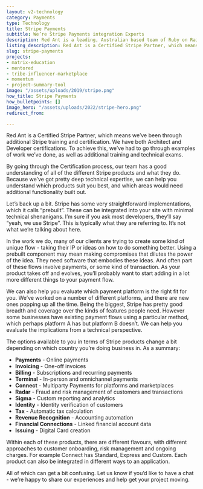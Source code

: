 ```yaml
---
layout: v2-technology
category: Payments
type: Technology
title: Stripe Payments
subtitle: We’re Stripe Payments integration Experts
description: Red Ant is a leading, Australian based team of Ruby on Rails Developers. We’ve worked with hundreds of companies and startups to integrate their apps with Stripe Payments.
listing_description: Red Ant is a Certified Stripe Partner, which means we’ve been through additional Stripe training and certification. It also means we have expertise in the various Stripe products and how to best integrate them into your application.<br />I’m sure you may run into many development teams that can say “yeah, we use Stripe”. And that’s true - Stripe is very widely used, it’s really easy to set up, and it works well. For a simple payment flow.<br />But as your needs grow, and you probably need to talk to a Certified developer to take advantage of some of the more advanced functionality and products that Stripe offers, a good understanding of the different products and how they fit with your objectives becomes more important.
slug: stripe-payments
projects:
- matrix-education
- mentored
- tribe-influencer-marketplace
- momentum
- project-summary-tool
image: "/assets/uploads/2019/stripe.png"
how_title: Stripe Payments
how_bulletpoints: []
image_hero: "/assets/uploads/2022/stripe-hero.png"
redirect_from:

---
```

Red Ant is a Certified Stripe Partner, which means we’ve been through additional Stripe training and certification. We have both Architect and Developer certifications. To achieve this, we’ve had to go through examples of work we’ve done, as well as additional training and technical exams.

By going through the Certification process, our team has a good understanding of all of the different Stripe products and what they do. Because we’ve got pretty deep technical expertise, we can help you understand which products suit you best, and which areas would need additional functionality built out.

Let’s back up a bit. Stripe has some very straightforward implementations, which it calls “prebuilt”. These can be integrated into your site with minimal technical shenanigans. I’m sure if you ask most developers, they’ll say “yeah, we use Stripe”. This is typically what they are referring to. It’s not what we’re talking about here.

In the work we do, many of our clients are trying to create some kind of unique flow - taking their IP or ideas on how to do something better. Using a prebuilt component may mean making compromises that dilutes the power of the idea. They need software that embodies these ideas. And often part of these flows involve payments, or some kind of transaction. As your product takes off and evolves, you’ll probably want to start adding in a lot more different things to your payment flow.

We can also help you evaluate which payment platform is the right fit for you. We’ve worked on a number of different platforms, and there are new ones popping up all the time. Being the biggest, Stripe has pretty good breadth and coverage over the kinds of features people need. However some businesses have existing payment flows using a particular method, which perhaps platform A has but platform B doesn’t. We can help you evaluate the implications from a technical perspective.

The options available to you in terms of Stripe products change a bit depending on which country you’re doing business in. As a summary:

* **Payments** - Online payments
* **Invoicing** - One-off invoices
* **Billing** - Subscriptions and recurring payments
* **Terminal** - In-person and omnichannel payments
* **Connect** - Multiparty Payments for platforms and marketplaces
* **Radar** - Fraud and risk management of customers and transactions
* **Sigma** - Custom reporting and analytics
* **Identity** - Identity verification of customers
* **Tax** - Automatic tax calculation
* **Revenue Recognition** - Accounting automation
* **Financial Connections** - Linked financial account data
* **Issuing** - Digital Card creation

Within each of these products, there are different flavours, with different approaches to customer onboarding, risk management and ongoing charges. For example Connect has Standard, Express and Custom. Each product can also be integrated in different ways to an application.

All of which can get a bit confusing. Let us know if you’d like to have a chat - we’re happy to share our experiences and help get your project moving.
